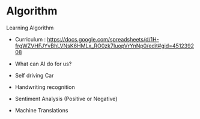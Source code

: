 # Algorithm
 Learning Algorithm 


- Curriculum : https://docs.google.com/spreadsheets/d/1H-frgWZVHFJYvBhLVNsK6HMLx_RO0zk7IuopVrYnNp0/edit#gid=451239208


- What can AI do for us?
 - Self driving Car
 - Handwriting recognition 
 - Sentiment Analysis (Positive or Negative)
 - Machine Translations 
 
 
